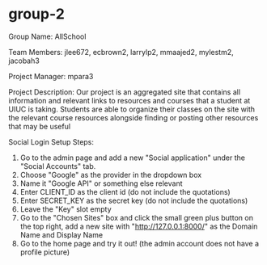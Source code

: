 # group-2
Group Name: AllSchool

Team Members: jlee672, ecbrown2, larrylp2, mmaajed2, mylestm2, jacobah3

Project Manager: mpara3

Project Description: Our project is an aggregated site that contains all information and relevant links to resources and courses that a student at UIUC is taking. Students are able to organize their classes on the site with the relevant course resources alongside finding or posting other resources that may be useful

Social Login Setup Steps: 
1. Go to the admin page and add a new "Social application" under the "Social Accounts" tab.
2. Choose "Google" as the provider in the dropdown box
3. Name it "Google API" or something else relevant
4. Enter CLIENT_ID as the client id (do not include the quotations)
5. Enter SECRET_KEY as the secret key (do not include the quotations)
6. Leave the "Key" slot empty
7. Go to the "Chosen Sites" box and click the small green plus button on the top right, add a new site with "http://127.0.0.1:8000/" as the Domain Name and Display Name
8. Go to the home page and try it out! (the admin account does not have a profile picture)

